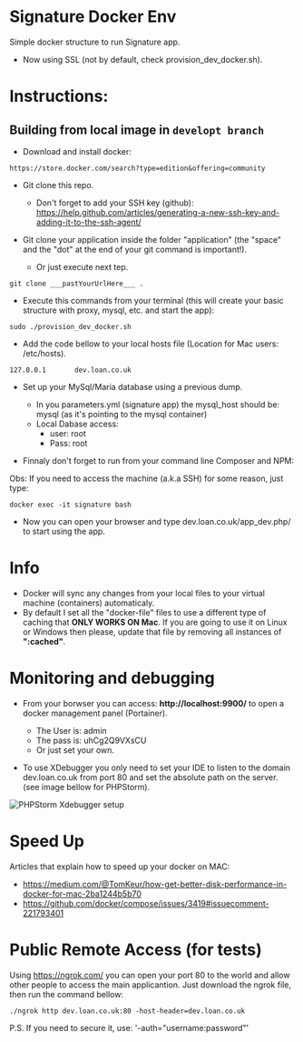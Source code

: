 # Signature Docker Env
Simple docker structure to run Signature app.

- Now using SSL (not by default, check provision_dev_docker.sh).

# Instructions:

## Building from local image in `developt branch`

- Download and install docker:
```
https://store.docker.com/search?type=edition&offering=community
```

- Git clone this repo.
	- Don't forget to add your SSH key (github): https://help.github.com/articles/generating-a-new-ssh-key-and-adding-it-to-the-ssh-agent/

- Git clone your application inside the folder "application" (the "space" and the "dot" at the end of your git command is important!).
	- Or just execute next tep.
```
git clone ___pastYourUrlHere___ .
```

- Execute this commands from your terminal (this will create your basic structure with proxy, mysql, etc. and start the app):
```
sudo ./provision_dev_docker.sh
```

- Add the code bellow to your local hosts file (Location for Mac users: /etc/hosts).
```
127.0.0.1       dev.loan.co.uk
```

- Set up your MySql/Maria database using a previous dump.
	- In you parameters.yml (signature app) the mysql_host should be: mysql (as it's pointing to the mysql container)
	- Local Dabase access:
		- user: root
		- Pass: root

- Finnaly don't forget to run from your command line Composer and NPM:

Obs: If you need to access the machine (a.k.a SSH) for some reason, just type:
```
docker exec -it signature bash
```

- Now you can open your browser and type dev.loan.co.uk/app_dev.php/ to start using the app.

# Info
- Docker will sync any changes from your local files to your virtual machine (containers) automaticaly.
- By default I set all the "docker-file" files to use a different type of caching that **ONLY WORKS ON Mac**. If you are going to use it on Linux or Windows then please, update that file by removing all instances of **":cached"**.

# Monitoring and debugging

- From your borwser you can access: **http://localhost:9900/** to open a docker management panel (Portainer).
	- The User is: admin
	- The pass is: uhCg2Q9VXsCU
	- Or just set your own.

- To use XDebugger you only need to set your IDE to listen to the domain dev.loan.co.uk from port 80 and set the absolute path on the server. (see image bellow for PHPStorm).

![PHPStorm Xdebugger setup](https://user-images.githubusercontent.com/13979220/31448225-d36886a0-ae9b-11e7-8ead-cc0c3b2e37aa.png)

# Speed Up

Articles that explain how to speed up your docker on MAC:
- https://medium.com/@TomKeur/how-get-better-disk-performance-in-docker-for-mac-2ba1244b5b70
- https://github.com/docker/compose/issues/3419#issuecomment-221793401

# Public Remote Access (for tests)

Using https://ngrok.com/ you can open your port 80 to the world and allow other people to access the main applicantion. Just download the ngrok file, then run the command bellow:

```
./ngrok http dev.loan.co.uk:80 -host-header=dev.loan.co.uk
```
P.S. If you need to secure it, use: '-auth="username:password"'
